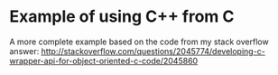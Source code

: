 # Example of using C++ from C

A more complete example based on the code from my stack overflow answer: http://stackoverflow.com/questions/2045774/developing-c-wrapper-api-for-object-oriented-c-code/2045860

